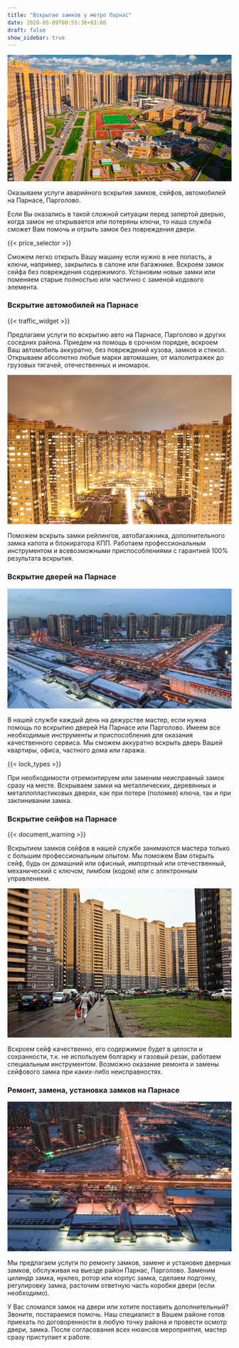 ```yaml
---
title: "Вскрытие замков у метро Парнас"
date: 2020-05-09T00:55:30+03:00
draft: false
show_sidebar: true
---
```


![Вскрытие замков на Парнасе](Parnas1.jpg)

Оказываем услуги аварийного вскрытия замков, сейфов, автомобилей на Парнасе, Парголово. 

Если Вы оказались в такой сложной ситуации перед запертой дверью, когда замок не открывается или потеряны ключи, то наша служба сможет Вам помочь и отрыть замок без повреждения двери. 

{{< price_selector >}}

Сможем легко открыть Вашу машину если нужно в нее попасть, а ключи, например, закрылись в салоне или багажнике. Вскроем замок сейфа без повреждения содержимого. Установим новые замки или поменяем старые полностью или частично с заменой кодового элемента.

### Вскрытие автомобилей  на Парнасе

{{< traffic_widget >}}

Предлагаем услуги по вскрытию авто на Парнасе, Парголово  и других соседних района. Приедем на помощь в срочном порядке, вскроем Ваш автомобиль аккуратно, без повреждений кузова, замков и стекол. Открываем абсолютно любые марки автомашин, от малолитражек до грузовых тягачей, отечественных и иномарок. 

![Вскрытие замков на Парнасе](Parnas2.jpg)

Поможем вскрыть замки рейлингов, автобагажника, дополнительного замка капота и блокиратора КПП. Работаем профессиональным инструментом и всевозможными приспособлениями с гарантией 100% результата вскрытия.

### Вскрытие дверей на Парнасе

![Вскрытие замков на Парнасе](Parnas3.jpg)

В нашей службе каждый день на дежурстве мастер, если нужна помощь по вскрытию дверей На Парнасе или Парголово.  Имеем все необходимые инструменты и приспособления для оказания качественного сервиса. Мы сможем аккуратно вскрыть дверь Вашей квартиры, офиса, частного дома или гаража. 

{{< lock_types >}}

При необходимости отремонтируем или заменим неисправный замок сразу на месте. Вскрываем замки на металлических, деревянных и металлопластиковых дверях, как при потере (поломке) ключа, так и при заклинивании замка.

### Вскрытие сейфов на Парнасе

{{< document_warning >}}

Вскрытием замков сейфов в нашей службе занимаются мастера только с большим профессиональным опытом. Мы поможем Вам открыть сейф, будь он домашний или офисный, импортный или отечественный, механический с ключом, лимбом (кодом) или с электронным управлением. 

![Вскрытие замков на Парнасе](Parnas4.jpg)

Вскроем сейф качественно, его содержимое будет в целости и сохранности, т.к. не используем болгарку и газовый резак, работаем специальным инструментом. Возможно оказание ремонта и замены сейфового замка при каких-либо неисправностях.

### Ремонт, замена, установка замков на Парнасе

![Вскрытие замков на Парнасе](Parnas5.jpg)

Мы предлагаем услуги по ремонту замков, замене и установке дверных замков, обслуживая на выезде район Парнас, Парголово. Заменим цилиндр замка, нуклео, ротор или корпус замка, сделаем подгонку, регулировку замка, расточим ответную часть коробки двери (если необходимо). 

У Вас сломался замок на двери или хотите поставить дополнительный? Звоните, постараемся помочь. Наш специалист в Вашем районе готов приехать по договоренности в любую точку района и провести осмотр двери, замка. После согласования всех нюансов мероприятия, мастер сразу приступает к работе.